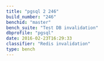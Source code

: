 ```yaml
---
title: "pgsql 2 246"
build_number: "246"
benchid: "master"
bench_suite: "Test DB invalidation"
dbprofile: "pgsql"
date: 2016-02-23T16:29:33
classifier: "Redis invalidation"
type: bench
---
```

